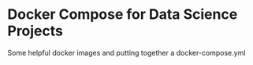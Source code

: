 
# Docker Compose for Data Science Projects

Some helpful docker images and putting together a docker-compose.yml
